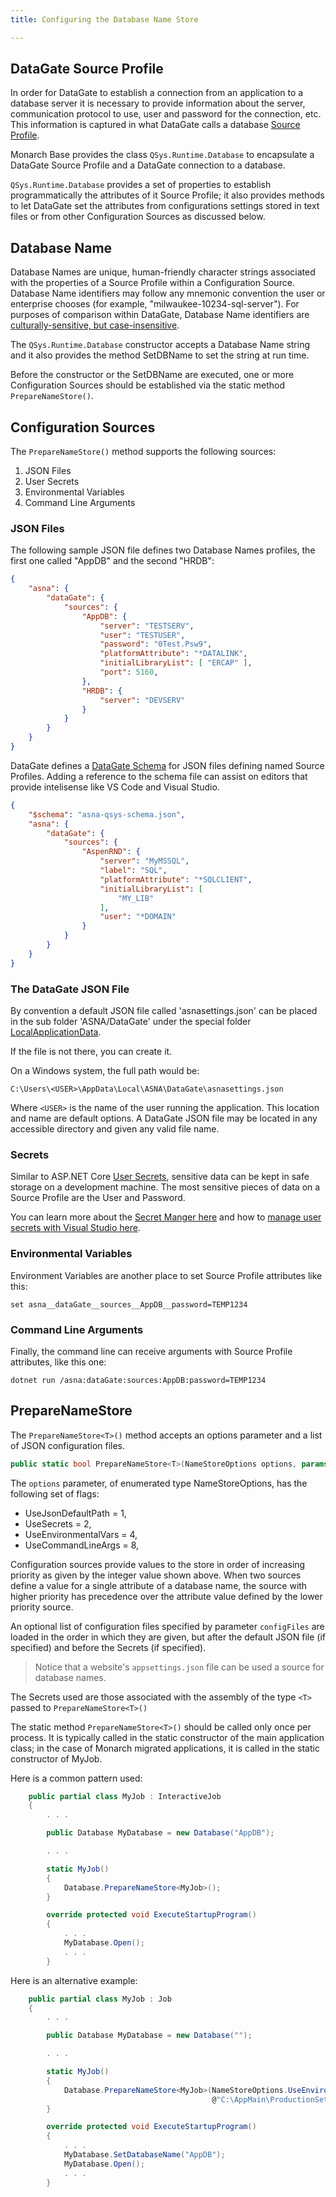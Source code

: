 ```yaml
---
title: Configuring the Database Name Store

---
```


## DataGate Source Profile

In order for DataGate to establish a connection from an application to a database server it is necessary to provide information about the server, communication protocol to use, user and password for the connection, etc.  This information is captured in what DataGate calls a database [Source Profile](/reference/datagate-client/source-profile-class.html).

Monarch Base provides the class `QSys.Runtime.Database` to encapsulate a DataGate Source Profile and a DataGate connection to a database.

`QSys.Runtime.Database` provides a set of properties to establish programmatically the attributes of it Source Profile; it also provides methods to let DataGate set the attributes from configurations settings stored in text files or from other Configuration Sources as discussed below.

## Database Name
Database Names are unique, human-friendly character strings associated with the properties of a Source Profile within a Configuration Source.  Database Name identifiers may follow any mnemonic convention the user or enterprise chooses (for example, "milwaukee-10234-sql-server").  For purposes of comparison within DataGate, Database Name identifiers are [culturally-sensitive, but case-insensitive](https://docs.microsoft.com/en-us/dotnet/standard/base-types/best-practices-strings#recommendations-for-string-usage).

The `QSys.Runtime.Database` constructor accepts a Database Name string and it also provides the method SetDBName to set the string at run time.

Before the constructor or the SetDBName are executed, one or more Configuration Sources should be established via the static method `PrepareNameStore()`.

## Configuration Sources
The `PrepareNameStore()` method supports the following sources:
1. JSON Files
2. User Secrets
3. Environmental Variables
4. Command Line Arguments


### JSON Files
The following sample JSON file defines two Database Names profiles, the first one called "AppDB" and the second "HRDB":
```json
{
    "asna": {
        "dataGate": {
            "sources": {
                "AppDB": {
                    "server": "TESTSERV",
                    "user": "TESTUSER",
                    "password": "0Test.Psw9",
                    "platformAttribute": "*DATALINK",
                    "initialLibraryList": [ "ERCAP" ],
                    "port": 5160,
                },
                "HRDB": {
                    "server": "DEVSERV"
                }
            }
        }
    }
}
```

DataGate defines a [DataGate Schema](asna-qsys-schema.json) for JSON files defining named Source Profiles. Adding a reference to the schema file can assist on editors that provide intelisense like VS Code and Visual Studio.

```json
{
    "$schema": "asna-qsys-schema.json",
    "asna": {
        "dataGate": {
            "sources": {
                "AspenRND": {
                    "server": "MyMSSQL",
                    "label": "SQL",
                    "platformAttribute": "*SQLCLIENT",
                    "initialLibraryList": [
                        "MY_LIB"
                    ],
                    "user": "*DOMAIN"
                }
            }
        }
    }
}
```

### The DataGate JSON File
By convention a default JSON file called 'asnasettings.json' can be placed in the sub folder 'ASNA/DataGate' under the special folder [LocalApplicationData](https://docs.microsoft.com/en-us/dotnet/api/system.environment.specialfolder). 

If the file is not there, you can create it.

On a Windows system, the full path would be:
```
C:\Users\<USER>\AppData\Local\ASNA\DataGate\asnasettings.json
```

Where `<USER>` is the name of the user running the application.  This location and name are default options.  A DataGate JSON file may be located in any accessible directory and given any valid file name.

### Secrets
Similar to ASP.NET Core [User Secrets](https://docs.microsoft.com/en-us/aspnet/core/security/app-secrets), sensitive data can be kept in safe storage on a development machine. The most sensitive pieces of data on a Source Profile are the User and Password. 

You can learn more about the [Secret Manger here](https://docs.microsoft.com/en-us/aspnet/core/security/app-secrets?#secret-manager) and how to [manage user secrets with Visual Studio here](https://docs.microsoft.com/en-us/aspnet/core/security/app-secrets?tabs=windows#manage-user-secrets-with-visual-studio).

### Environmental Variables
Environment Variables are another place to set Source Profile attributes like this:

```
set asna__dataGate__sources__AppDB__password=TEMP1234
```

### Command Line Arguments
Finally, the command line can receive arguments with Source Profile attributes, like this one:

```
dotnet run /asna:dataGate:sources:AppDB:password=TEMP1234
```

## PrepareNameStore
The `PrepareNameStore<T>()` method accepts an options parameter and a list of JSON configuration files.

```cs
public static bool PrepareNameStore<T>(NameStoreOptions options, params string[] configFiles) where T : class
```

The ``options`` parameter, of enumerated type NameStoreOptions, has the following set of flags:

 * UseJsonDefaultPath = 1,
 * UseSecrets = 2,
 * UseEnvironmentalVars = 4,
 * UseCommandLineArgs = 8,

Configuration sources provide values to the store in order of increasing priority as given by the integer value shown above.  When two sources define a value for a single attribute of a database name, the source with higher priority has precedence over the attribute value defined by the lower priority source.

An optional list of configuration files specified by parameter ``configFiles`` are loaded in the order in which they are given, but after the default JSON file (if specified) and before the Secrets (if specified). 

> Notice that a website's `appsettings.json` file can be used a source for database names.

The Secrets used are those associated with the assembly of the type `<T>` passed to `PrepareNameStore<T>()`

The static method `PrepareNameStore<T>()` should be called only once per process.  It is typically called in the static constructor of the main application class; in the case of Monarch migrated applications, it is called in the static constructor of MyJob.

Here is a common pattern used:
```cs
    public partial class MyJob : InteractiveJob
    {
        . . .

        public Database MyDatabase = new Database("AppDB");

        . . .

        static MyJob()
        {
            Database.PrepareNameStore<MyJob>();
        }

        override protected void ExecuteStartupProgram()
        {
            . . .
            MyDatabase.Open();
            . . .
        }
```

Here is an alternative example:
```cs
    public partial class MyJob : Job
    {
        . . .

        public Database MyDatabase = new Database("");

        . . .

        static MyJob()
        {
            Database.PrepareNameStore<MyJob>(NameStoreOptions.UseEnvironmentalVars | NameStoreOptions.UseCommandLineArgs,
                                             @"C:\AppMain\ProductionSettings.json", @".\appsettings.json");
        }

        override protected void ExecuteStartupProgram()
        {
            . . .
            MyDatabase.SetDatabaseName("AppDB");
            MyDatabase.Open();
            . . .
        }

```
